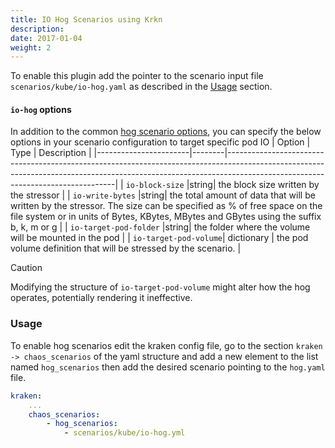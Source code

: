 ```yaml
---
title: IO Hog Scenarios using Krkn
description: 
date: 2017-01-04
weight: 2
---
```

To enable this plugin add the pointer to the scenario input file `scenarios/kube/io-hog.yaml` as described in the 
[Usage](#usage) section.

#### `io-hog` options
In addition to the common [hog scenario options](../_index.md#common-options), you can specify the below options in your scenario configuration to target specific pod IO
| Option                | Type   | Description                                                                                                                                                                                                  |
|-----------------------|--------|--------------------------------------------------------------------------------------------------------------------------------------------------------------------------------------------------------------|
| `io-block-size`       |string| the block size written by the stressor                                                                                                                                                                       |
| `io-write-bytes`      |string| the total amount of data that will be written by the stressor. The size can be specified as % of free space on the file system or in units of Bytes, KBytes, MBytes and GBytes using the suffix b, k, m or g |
| `io-target-pod-folder` |string| the folder where the volume will be mounted in the pod                                                                                                                                                       |
| `io-target-pod-volume`| dictionary | the pod volume definition that will be stressed by the scenario.                                                                                                                                             |

> [!CAUTION]
> Modifying the structure of `io-target-pod-volume` might alter how the hog operates, potentially rendering it ineffective.


### Usage

To enable hog scenarios edit the kraken config file, go to the section `kraken -> chaos_scenarios` of the yaml structure
and add a new element to the list named `hog_scenarios` then add the desired scenario
pointing to the `hog.yaml` file.
```yaml
kraken:
    ...
    chaos_scenarios:
        - hog_scenarios:
            - scenarios/kube/io-hog.yml
```
